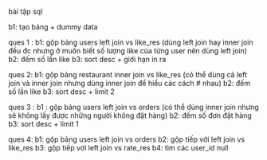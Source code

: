 bài tập sql 

b1: tạo bảng + dummy data

ques 1 : 
    b1: gộp bảng users left join vs like_res (dùng left join hay inner join đều đc nhưng ở muốn biết số lượng like của từng user nên dùng left join)
    b2: đếm số lần like
    b3: sort desc + giới hạn in ra 


ques 2:
    b1: gộp bảng restaurant inner join vs like_res (có thể dùng cả left join và inner join nhưng dùng inner join để hiểu các cách # nhau)
    b2: đếm số lần like 
    b3: sort desc + limit 2

ques 3 : 
    b1 : gộp bảng users left join vs orders (có thể dúng inner join nhưng sẽ không lấy được những người không đặt hàng)
    b2: đếm số đơn đặt hàng
    b3: sort desc + limit 1

ques 4: 
    b1: gộp bảng users left join vs orders
    b2: gộp tiếp với left join vs like_res 
    b3: gộp tiếp vơi left join vs rate_res
    b4: tìm các user_id null
